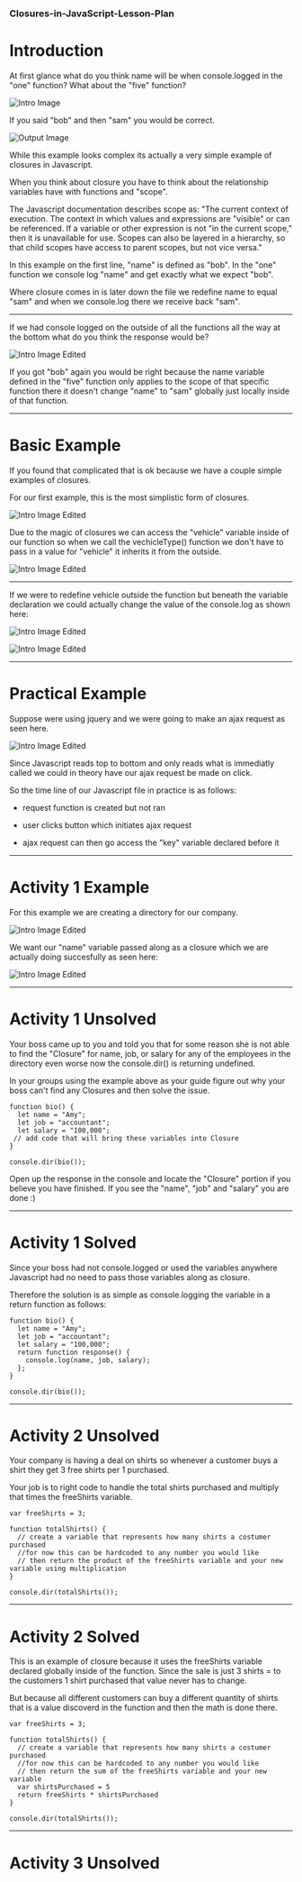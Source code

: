 ### Closures-in-JavaScript-Lesson-Plan

# Introduction

At first glance what do you think name will be when console.logged in the "one" function? What about the "five" function?

![Intro Image](https://github.com/MichaelBaynon/Closures-in-JavaScript-Lesson-Plan/blob/main/intro.png)

If you said "bob" and then "sam" you would be correct.

![Output Image](https://github.com/MichaelBaynon/Closures-in-JavaScript-Lesson-Plan/blob/main/output.png)

While this example looks complex its actually a very simple example of closures in Javascript.

When you think about closure you have to think about the relationship variables have with functions and "scope".

The Javascript documentation describes scope as: "The current context of execution. The context in which values and expressions are "visible" or can be referenced. If a variable or other expression is not "in the current scope," then it is unavailable for use. Scopes can also be layered in a hierarchy, so that child scopes have access to parent scopes, but not vice versa."

In this example on the first line, "name" is defined as "bob". In the "one" function we console log "name" and get exactly what we expect "bob".

Where closure comes in is later down the file we redefine name to equal "sam" and when we console.log there we receive back "sam".



____________________________________________________________________________________________________________________________________




If we had console logged on the outside of all the functions all the way at the bottom what do you think the response would be?

![Intro Image Edited](https://github.com/MichaelBaynon/Closures-in-JavaScript-Lesson-Plan/blob/main/introEdited.png)

If you got "bob" again you would be right because the name variable defined in the "five" function only applies to the scope of that specific function there it doesn't change "name" to "sam" globally just locally inside of that function.

________________________________________________________________________________________________________________________________

# Basic Example

If you found that complicated that is ok because we have a couple simple examples of closures.

For our first example, this is the most simplistic form of closures.

![Intro Image Edited](https://github.com/MichaelBaynon/Closures-in-JavaScript-Lesson-Plan/blob/main/basicExample.png)

Due to the magic of closures we can access the "vehicle" variable inside of our function so when we call the vechicleType() function we don't have to pass in a value for "vehicle" it inherits it from the outside.

![Intro Image Edited](https://github.com/MichaelBaynon/Closures-in-JavaScript-Lesson-Plan/blob/main/basicOutput.png)

___________________________________________________________________________________________________________________________


If we were to redefine vehicle outside the function but beneath the variable declaration we could actually change the value of the console.log as shown here:

![Intro Image Edited](https://github.com/MichaelBaynon/Closures-in-JavaScript-Lesson-Plan/blob/main/basicAdded.png)

![Intro Image Edited](https://github.com/MichaelBaynon/Closures-in-JavaScript-Lesson-Plan/blob/main/basicAddedOutput.png)

___________________________________________________________________________________________________________________________

# Practical Example

Suppose were using jquery and we were going to make an ajax request as seen here.

![Intro Image Edited](https://github.com/MichaelBaynon/Closures-in-JavaScript-Lesson-Plan/blob/main/practicalExample.png)

Since Javascript reads top to bottom and only reads what is immediatly called we could in theory have our ajax request be made on click.

So the time line of our Javascript file in practice is as follows:

  * request function is created but not ran 
  
  * user clicks button which initiates ajax request 
  
  * ajax request can then go access the "key" variable declared before it 
  
  ___________________________________________________________________________________________________________________________
  
  # Activity 1 Example
  
  For this example we are creating a directory for our company.
  
  ![Intro Image Edited](https://github.com/MichaelBaynon/Closures-in-JavaScript-Lesson-Plan/blob/main/directory.png)
  
  We want our "name" variable passed along as a closure which we are actually doing succesfully as seen here:

![Intro Image Edited](https://github.com/MichaelBaynon/Closures-in-JavaScript-Lesson-Plan/blob/main/directoryOutput2.png)

 ___________________________________________________________________________________________________________________________

# Activity 1 Unsolved
Your boss came up to you and told you that for some reason she is not able to find the "Closure" for name, job, or salary for any of the employees in the directory even worse now the console.dir() is returning undefined.

In your groups using the example above as your guide figure out why your boss can't find any Closures and then solve the issue.

```
function bio() {
  let name = "Amy";
  let job = "accountant";
  let salary = "100,000";
 // add code that will bring these variables into Closure
}

console.dir(bio());
```

Open up the response in the console and locate the "Closure" portion if you believe you have finished. If you see the "name", "job" and "salary" you are done :)

 ___________________________________________________________________________________________________________________________

# Activity 1 Solved

Since your boss had not console.logged or used the variables anywhere Javascript had no need to pass those variables along as closure.

Therefore the solution is as simple as console.logging the variable in a return function as follows:

```
function bio() {
  let name = "Amy";
  let job = "accountant";
  let salary = "100,000";
  return function response() {
    console.log(name, job, salary);
  };
}

console.dir(bio());
```

 ___________________________________________________________________________________________________________________________
 
 # Activity 2 Unsolved
 
 Your company is having a deal on shirts so whenever a customer buys a shirt they get 3 free shirts per 1 purchased.
 
 Your job is to right code to handle the total shirts purchased and multiply that times the freeShirts variable.


```
var freeShirts = 3;

function totalShirts() {
  // create a variable that represents how many shirts a costumer purchased
  //for now this can be hardcoded to any number you would like
  // then return the product of the freeShirts variable and your new variable using multiplication
}

console.dir(totalShirts());
```

 ___________________________________________________________________________________________________________________________
 
 # Activity 2 Solved

This is an example of closure because it uses the freeShirts variable declared globally inside of the function. Since the sale is just 3 shirts = to the customers 1 shirt purchased that value never has to change.

But because all different customers can buy a different quantity of shirts that is a value discoverd in the function and then the math is done there.

```
var freeShirts = 3;

function totalShirts() {
  // create a variable that represents how many shirts a costumer purchased
  //for now this can be hardcoded to any number you would like
  // then return the sum of the freeShirts variable and your new variable
  var shirtsPurchased = 5
  return freeShirts * shirtsPurchased
}

console.dir(totalShirts());
```

 ___________________________________________________________________________________________________________________________
 
 # Activity 3 Unsolved
